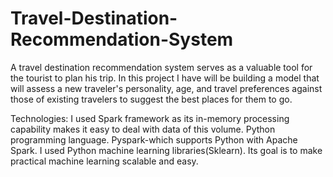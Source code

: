 # Travel-Destination-Recommendation-System
 A travel destination recommendation system serves as a valuable      tool for the tourist to plan his trip. In this project I have will be building a model that will assess a new       traveler's personality, age, and travel preferences against those      of existing travelers to suggest the best places for them to go. 
 
Technologies:
I used Spark framework as its in-memory processing capability makes it easy to deal with data of this volume.
Python programming language.
Pyspark-which supports Python with Apache Spark.
I used Python machine learning libraries(Sklearn). Its goal is to make practical machine learning scalable and easy.
